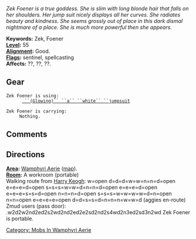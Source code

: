 *Zek Foener is a true goddess. She is slim with long blonde hair that
falls on her shoulders. Her jump suit nicely displays all her curves.
She radiates beauty and kindness. She seems grossly out of place in this
dark dismal nightmare of a place. She is much more powerful then she
appears.*

**Keywords:** Zek, Foener  
**[Level](Level "wikilink"):** 55  
**[Alignment](Alignment "wikilink"):** Good.  
**[Flags](:Category:_Mob_Types "wikilink"):** sentinel, spellcasting  
**Affects:** ??, ??, ??.  

## Gear

`Zek Foener is using:`  
<worn on body>`      `[` ``(Glowing)`` ``a`` ``white`` ``jumpsuit`](White_Jumpsuit "wikilink")

`Zek Foener is carrying:`  
`     Nothing.`

## Comments

## Directions

**[Area](:Category:_Areas "wikilink"):** [Wamphyri
Aerie](:Category:_Wamphyri_Aerie "wikilink")
([map](Wamphyri_Aerie_Map "wikilink")).  
**[Room](:Category:_Rooms "wikilink"):** A workroom (portable)  
Walking route from [Harry Keogh](MobName "wikilink"): w=open
d=d=d=w=w=n=n=d=open e=e=e=d=open s=s=s=w=w=d=n=n=d=open e=e=e=d=open
e=e=e=s=s=d=open n=n=n=d=open s=s=s=w=w=w=w=d=n=open n=n=open
e=e=e=e=open d=d=s=s=d=n=n=n=w=w=d (aggies en-route)  
Zmud users (pass door):
.w2d2w2nd2ed2s2wd2nd2ed2e2sd2nd2s4wd2n3ed2sd3n2wd Zek Foener is
portable.  

[Category: Mobs In Wamphyri
Aerie](Category:_Mobs_In_Wamphyri_Aerie "wikilink")
